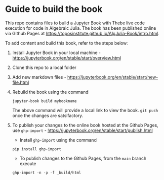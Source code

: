 # Guide to build the book

This repo contains files to build a Jupyter Book with Thebe live code execution for code in Algebraic Julia. The book has been published online via Github Pages at https://toposinstitute.github.io/AlgJulia-Book/intro.html.

To add content and build this book, refer to the steps below: 

1. Install Jupyter Book in your local machine - https://jupyterbook.org/en/stable/start/overview.html

2. Clone this repo to a local folder

3. Add new markdown files - https://jupyterbook.org/en/stable/start/new-file.html 

4. Rebuild the book using the command 
    ```
    jupyter-book build mybookname 
    ```
    The above command will provide a local link to view the book. `git push` once the changes are satsifactory. 

5. To publish your changes to the online book hosted at the Github Pages, use `ghp-import` - https://jupyterbook.org/en/stable/start/publish.html

    - Install `ghp-import` using the command 

    ```
    pip install ghp-import
    ```

    - To publish changes to the Github Pages, from the `main` branch execute 
    ```
    ghp-import -n -p -f _build/html
    ```

        
